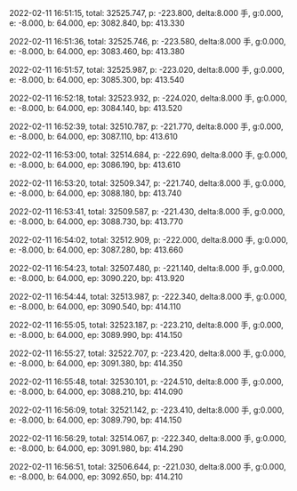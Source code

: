 2022-02-11 16:51:15, total: 32525.747, p: -223.800, delta:8.000 手, g:0.000, e: -8.000, b: 64.000, ep: 3082.840, bp: 413.330

2022-02-11 16:51:36, total: 32525.746, p: -223.580, delta:8.000 手, g:0.000, e: -8.000, b: 64.000, ep: 3083.460, bp: 413.380

2022-02-11 16:51:57, total: 32525.987, p: -223.020, delta:8.000 手, g:0.000, e: -8.000, b: 64.000, ep: 3085.300, bp: 413.540

2022-02-11 16:52:18, total: 32523.932, p: -224.020, delta:8.000 手, g:0.000, e: -8.000, b: 64.000, ep: 3084.140, bp: 413.520

2022-02-11 16:52:39, total: 32510.787, p: -221.770, delta:8.000 手, g:0.000, e: -8.000, b: 64.000, ep: 3087.110, bp: 413.610

2022-02-11 16:53:00, total: 32514.684, p: -222.690, delta:8.000 手, g:0.000, e: -8.000, b: 64.000, ep: 3086.190, bp: 413.610

2022-02-11 16:53:20, total: 32509.347, p: -221.740, delta:8.000 手, g:0.000, e: -8.000, b: 64.000, ep: 3088.180, bp: 413.740

2022-02-11 16:53:41, total: 32509.587, p: -221.430, delta:8.000 手, g:0.000, e: -8.000, b: 64.000, ep: 3088.730, bp: 413.770

2022-02-11 16:54:02, total: 32512.909, p: -222.000, delta:8.000 手, g:0.000, e: -8.000, b: 64.000, ep: 3087.280, bp: 413.660

2022-02-11 16:54:23, total: 32507.480, p: -221.140, delta:8.000 手, g:0.000, e: -8.000, b: 64.000, ep: 3090.220, bp: 413.920

2022-02-11 16:54:44, total: 32513.987, p: -222.340, delta:8.000 手, g:0.000, e: -8.000, b: 64.000, ep: 3090.540, bp: 414.110

2022-02-11 16:55:05, total: 32523.187, p: -223.210, delta:8.000 手, g:0.000, e: -8.000, b: 64.000, ep: 3089.990, bp: 414.150

2022-02-11 16:55:27, total: 32522.707, p: -223.420, delta:8.000 手, g:0.000, e: -8.000, b: 64.000, ep: 3091.380, bp: 414.350

2022-02-11 16:55:48, total: 32530.101, p: -224.510, delta:8.000 手, g:0.000, e: -8.000, b: 64.000, ep: 3088.210, bp: 414.090

2022-02-11 16:56:09, total: 32521.142, p: -223.410, delta:8.000 手, g:0.000, e: -8.000, b: 64.000, ep: 3089.790, bp: 414.150

2022-02-11 16:56:29, total: 32514.067, p: -222.340, delta:8.000 手, g:0.000, e: -8.000, b: 64.000, ep: 3091.980, bp: 414.290

2022-02-11 16:56:51, total: 32506.644, p: -221.030, delta:8.000 手, g:0.000, e: -8.000, b: 64.000, ep: 3092.650, bp: 414.210